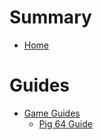 # Summary

- [Home](./home.md)
  
# Guides

- [Game Guides](./game-guides.md)
  - [Pig 64 Guide](./pig64.md)
